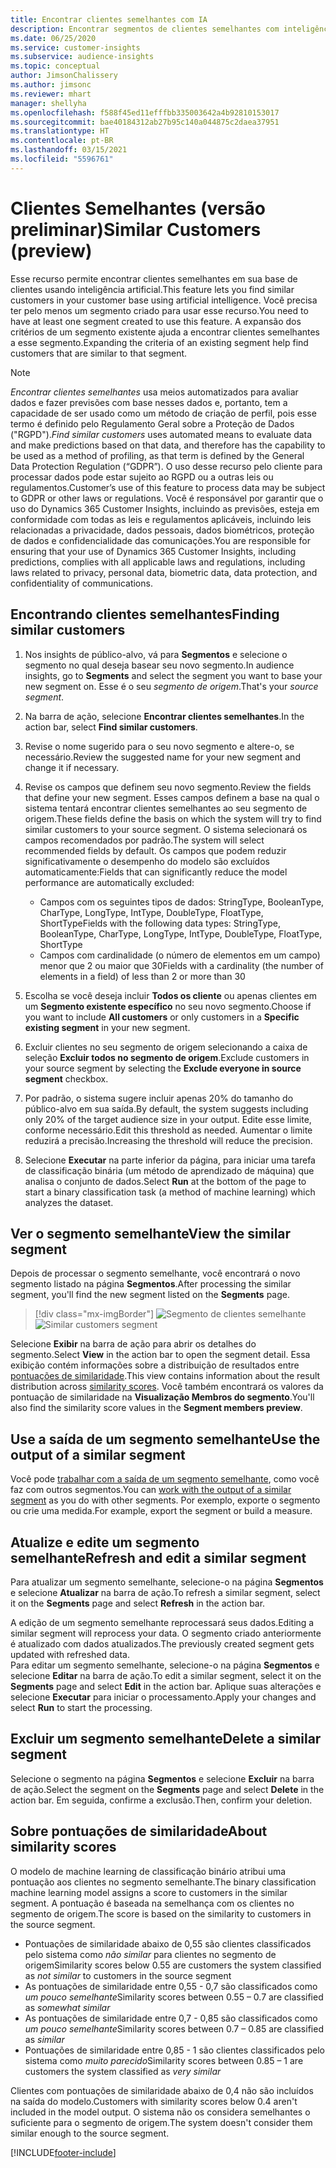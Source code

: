 ```yaml
---
title: Encontrar clientes semelhantes com IA
description: Encontrar segmentos de clientes semelhantes com inteligência artificial.
ms.date: 06/25/2020
ms.service: customer-insights
ms.subservice: audience-insights
ms.topic: conceptual
author: JimsonChalissery
ms.author: jimsonc
ms.reviewer: mhart
manager: shellyha
ms.openlocfilehash: f588f45ed11efffbb335003642a4b92810153017
ms.sourcegitcommit: bae40184312ab27b95c140a044875c2daea37951
ms.translationtype: HT
ms.contentlocale: pt-BR
ms.lasthandoff: 03/15/2021
ms.locfileid: "5596761"
---
```

# <a name="similar-customers-preview"></a><span data-ttu-id="86deb-103">Clientes Semelhantes (versão preliminar)</span><span class="sxs-lookup"><span data-stu-id="86deb-103">Similar Customers (preview)</span></span>

<span data-ttu-id="86deb-104">Esse recurso permite encontrar clientes semelhantes em sua base de clientes usando inteligência artificial.</span><span class="sxs-lookup"><span data-stu-id="86deb-104">This feature lets you find similar customers in your customer base using artificial intelligence.</span></span> <span data-ttu-id="86deb-105">Você precisa ter pelo menos um segmento criado para usar esse recurso.</span><span class="sxs-lookup"><span data-stu-id="86deb-105">You need to have at least one segment created to use this feature.</span></span> <span data-ttu-id="86deb-106">A expansão dos critérios de um segmento existente ajuda a encontrar clientes semelhantes a esse segmento.</span><span class="sxs-lookup"><span data-stu-id="86deb-106">Expanding the criteria of an existing segment help find customers that are similar to that segment.</span></span>

> [!NOTE]
> <span data-ttu-id="86deb-107">*Encontrar clientes semelhantes* usa meios automatizados para avaliar dados e fazer previsões com base nesses dados e, portanto, tem a capacidade de ser usado como um método de criação de perfil, pois esse termo é definido pelo Regulamento Geral sobre a Proteção de Dados ("RGPD").</span><span class="sxs-lookup"><span data-stu-id="86deb-107">*Find similar customers* uses automated means to evaluate data and make predictions based on that data, and therefore has the capability to be used as a method of profiling, as that term is defined by the General Data Protection Regulation (“GDPR”).</span></span> <span data-ttu-id="86deb-108">O uso desse recurso pelo cliente para processar dados pode estar sujeito ao RGPD ou a outras leis ou regulamentos.</span><span class="sxs-lookup"><span data-stu-id="86deb-108">Customer’s use of this feature to process data may be subject to GDPR or other laws or regulations.</span></span> <span data-ttu-id="86deb-109">Você é responsável por garantir que o uso do Dynamics 365 Customer Insights, incluindo as previsões, esteja em conformidade com todas as leis e regulamentos aplicáveis, incluindo leis relacionadas a privacidade, dados pessoais, dados biométricos, proteção de dados e confidencialidade das comunicações.</span><span class="sxs-lookup"><span data-stu-id="86deb-109">You are responsible for ensuring that your use of Dynamics 365 Customer Insights, including predictions, complies with all applicable laws and regulations, including laws related to privacy, personal data, biometric data, data protection, and confidentiality of communications.</span></span>

## <a name="finding-similar-customers"></a><span data-ttu-id="86deb-110">Encontrando clientes semelhantes</span><span class="sxs-lookup"><span data-stu-id="86deb-110">Finding similar customers</span></span>

1. <span data-ttu-id="86deb-111">Nos insights de público-alvo, vá para **Segmentos** e selecione o segmento no qual deseja basear seu novo segmento.</span><span class="sxs-lookup"><span data-stu-id="86deb-111">In audience insights, go to **Segments** and select the segment you want to base your new segment on.</span></span> <span data-ttu-id="86deb-112">Esse é o seu *segmento de origem*.</span><span class="sxs-lookup"><span data-stu-id="86deb-112">That's your *source segment*.</span></span>

1. <span data-ttu-id="86deb-113">Na barra de ação, selecione **Encontrar clientes semelhantes**.</span><span class="sxs-lookup"><span data-stu-id="86deb-113">In the action bar, select **Find similar customers**.</span></span>

1. <span data-ttu-id="86deb-114">Revise o nome sugerido para o seu novo segmento e altere-o, se necessário.</span><span class="sxs-lookup"><span data-stu-id="86deb-114">Review the suggested name for your new segment and change it if necessary.</span></span>

1. <span data-ttu-id="86deb-115">Revise os campos que definem seu novo segmento.</span><span class="sxs-lookup"><span data-stu-id="86deb-115">Review the fields that define your new segment.</span></span> <span data-ttu-id="86deb-116">Esses campos definem a base na qual o sistema tentará encontrar clientes semelhantes ao seu segmento de origem.</span><span class="sxs-lookup"><span data-stu-id="86deb-116">These fields define the basis on which the system will try to find similar customers to your source segment.</span></span> <span data-ttu-id="86deb-117">O sistema selecionará os campos recomendados por padrão.</span><span class="sxs-lookup"><span data-stu-id="86deb-117">The system will select recommended fields by default.</span></span>
  <span data-ttu-id="86deb-118">Os campos que podem reduzir significativamente o desempenho do modelo são excluídos automaticamente:</span><span class="sxs-lookup"><span data-stu-id="86deb-118">Fields that can significantly reduce the model performance are automatically excluded:</span></span>
  
   - <span data-ttu-id="86deb-119">Campos com os seguintes tipos de dados: StringType, BooleanType, CharType, LongType, IntType, DoubleType, FloatType, ShortType</span><span class="sxs-lookup"><span data-stu-id="86deb-119">Fields with the following data types: StringType, BooleanType, CharType, LongType, IntType, DoubleType, FloatType, ShortType</span></span>
   - <span data-ttu-id="86deb-120">Campos com cardinalidade (o número de elementos em um campo) menor que 2 ou maior que 30</span><span class="sxs-lookup"><span data-stu-id="86deb-120">Fields with a cardinality (the number of elements in a field) of less than 2 or more than 30</span></span>

1. <span data-ttu-id="86deb-121">Escolha se você deseja incluir **Todos os cliente** ou apenas clientes em um **Segmento existente específico** no seu novo segmento.</span><span class="sxs-lookup"><span data-stu-id="86deb-121">Choose if you want to include **All customers** or only customers in a **Specific existing segment** in your new segment.</span></span>

1. <span data-ttu-id="86deb-122">Excluir clientes no seu segmento de origem selecionando a caixa de seleção **Excluir todos no segmento de origem**.</span><span class="sxs-lookup"><span data-stu-id="86deb-122">Exclude customers in your source segment by selecting the **Exclude everyone in source segment** checkbox.</span></span>

1. <span data-ttu-id="86deb-123">Por padrão, o sistema sugere incluir apenas 20% do tamanho do público-alvo em sua saída.</span><span class="sxs-lookup"><span data-stu-id="86deb-123">By default, the system suggests including only 20% of the target audience size in your output.</span></span> <span data-ttu-id="86deb-124">Edite esse limite, conforme necessário.</span><span class="sxs-lookup"><span data-stu-id="86deb-124">Edit this threshold as needed.</span></span> <span data-ttu-id="86deb-125">Aumentar o limite reduzirá a precisão.</span><span class="sxs-lookup"><span data-stu-id="86deb-125">Increasing the threshold will reduce the precision.</span></span>

1. <span data-ttu-id="86deb-126">Selecione **Executar** na parte inferior da página, para iniciar uma tarefa de classificação binária (um método de aprendizado de máquina) que analisa o conjunto de dados.</span><span class="sxs-lookup"><span data-stu-id="86deb-126">Select **Run** at the bottom of the page to start a binary classification task (a method of machine learning) which analyzes the dataset.</span></span>

## <a name="view-the-similar-segment"></a><span data-ttu-id="86deb-127">Ver o segmento semelhante</span><span class="sxs-lookup"><span data-stu-id="86deb-127">View the similar segment</span></span>

<span data-ttu-id="86deb-128">Depois de processar o segmento semelhante, você encontrará o novo segmento listado na página **Segmentos**.</span><span class="sxs-lookup"><span data-stu-id="86deb-128">After processing the similar segment, you'll find the new segment listed on the **Segments** page.</span></span>

> [!div class="mx-imgBorder"]
> <span data-ttu-id="86deb-129">![Segmento de clientes semelhante](media/expanded-segment.png "Segmento de clientes semelhante")</span><span class="sxs-lookup"><span data-stu-id="86deb-129">![Similar customers segment](media/expanded-segment.png "Similar customers segment")</span></span>

<span data-ttu-id="86deb-130">Selecione **Exibir** na barra de ação para abrir os detalhes do segmento.</span><span class="sxs-lookup"><span data-stu-id="86deb-130">Select **View** in the action bar to open the segment detail.</span></span> <span data-ttu-id="86deb-131">Essa exibição contém informações sobre a distribuição de resultados entre [pontuações de similaridade](#about-similarity-scores).</span><span class="sxs-lookup"><span data-stu-id="86deb-131">This view contains information about the result distribution across [similarity scores](#about-similarity-scores).</span></span> <span data-ttu-id="86deb-132">Você também encontrará os valores da pontuação de similaridade na **Visualização Membros do segmento**.</span><span class="sxs-lookup"><span data-stu-id="86deb-132">You'll also find the similarity score values in the **Segment members preview**.</span></span>

## <a name="use-the-output-of-a-similar-segment"></a><span data-ttu-id="86deb-133">Use a saída de um segmento semelhante</span><span class="sxs-lookup"><span data-stu-id="86deb-133">Use the output of a similar segment</span></span>

<span data-ttu-id="86deb-134">Você pode [trabalhar com a saída de um segmento semelhante](segments.md), como você faz com outros segmentos.</span><span class="sxs-lookup"><span data-stu-id="86deb-134">You can [work with the output of a similar segment](segments.md) as you do with other segments.</span></span> <span data-ttu-id="86deb-135">Por exemplo, exporte o segmento ou crie uma medida.</span><span class="sxs-lookup"><span data-stu-id="86deb-135">For example, export the segment or build a measure.</span></span>

## <a name="refresh-and-edit-a-similar-segment"></a><span data-ttu-id="86deb-136">Atualize e edite um segmento semelhante</span><span class="sxs-lookup"><span data-stu-id="86deb-136">Refresh and edit a similar segment</span></span>

<span data-ttu-id="86deb-137">Para atualizar um segmento semelhante, selecione-o na página **Segmentos** e selecione **Atualizar** na barra de ação.</span><span class="sxs-lookup"><span data-stu-id="86deb-137">To refresh a similar segment, select it on the **Segments** page and select **Refresh** in the action bar.</span></span>

<span data-ttu-id="86deb-138">A edição de um segmento semelhante reprocessará seus dados.</span><span class="sxs-lookup"><span data-stu-id="86deb-138">Editing a similar segment will reprocess your data.</span></span> <span data-ttu-id="86deb-139">O segmento criado anteriormente é atualizado com dados atualizados.</span><span class="sxs-lookup"><span data-stu-id="86deb-139">The previously created segment gets updated with refreshed data.</span></span>    
<span data-ttu-id="86deb-140">Para editar um segmento semelhante, selecione-o na página **Segmentos** e selecione **Editar** na barra de ação.</span><span class="sxs-lookup"><span data-stu-id="86deb-140">To edit a similar segment, select it on the **Segments** page and select **Edit** in the action bar.</span></span> <span data-ttu-id="86deb-141">Aplique suas alterações e selecione **Executar** para iniciar o processamento.</span><span class="sxs-lookup"><span data-stu-id="86deb-141">Apply your changes and select **Run** to start the processing.</span></span>

## <a name="delete-a-similar-segment"></a><span data-ttu-id="86deb-142">Excluir um segmento semelhante</span><span class="sxs-lookup"><span data-stu-id="86deb-142">Delete a similar segment</span></span>

<span data-ttu-id="86deb-143">Selecione o segmento na página **Segmentos** e selecione **Excluir** na barra de ação.</span><span class="sxs-lookup"><span data-stu-id="86deb-143">Select the segment on the **Segments** page and select **Delete** in the action bar.</span></span> <span data-ttu-id="86deb-144">Em seguida, confirme a exclusão.</span><span class="sxs-lookup"><span data-stu-id="86deb-144">Then, confirm your deletion.</span></span>

## <a name="about-similarity-scores"></a><span data-ttu-id="86deb-145">Sobre pontuações de similaridade</span><span class="sxs-lookup"><span data-stu-id="86deb-145">About similarity scores</span></span>

<span data-ttu-id="86deb-146">O modelo de machine learning de classificação binário atribui uma pontuação aos clientes no segmento semelhante.</span><span class="sxs-lookup"><span data-stu-id="86deb-146">The binary classification machine learning model assigns a score to customers in the similar segment.</span></span> <span data-ttu-id="86deb-147">A pontuação é baseada na semelhança com os clientes no segmento de origem.</span><span class="sxs-lookup"><span data-stu-id="86deb-147">The score is based on the similarity to customers in the source segment.</span></span>

- <span data-ttu-id="86deb-148">Pontuações de similaridade abaixo de 0,55 são clientes classificados pelo sistema como *não similar* para clientes no segmento de origem</span><span class="sxs-lookup"><span data-stu-id="86deb-148">Similarity scores below 0.55 are customers the system classified as *not similar* to customers in the source segment</span></span>
- <span data-ttu-id="86deb-149">As pontuações de similaridade entre 0,55 - 0,7 são classificados como *um pouco semelhante*</span><span class="sxs-lookup"><span data-stu-id="86deb-149">Similarity scores between 0.55 – 0.7 are classified as *somewhat similar*</span></span>
- <span data-ttu-id="86deb-150">As pontuações de similaridade entre 0,7 - 0,85 são classificados como *um pouco semelhante*</span><span class="sxs-lookup"><span data-stu-id="86deb-150">Similarity scores between 0.7 – 0.85 are classified as *similar*</span></span>
- <span data-ttu-id="86deb-151">Pontuações de similaridade entre 0,85 - 1 são clientes classificados pelo sistema como *muito parecido*</span><span class="sxs-lookup"><span data-stu-id="86deb-151">Similarity scores between 0.85 – 1 are customers the system classified as *very similar*</span></span>

<span data-ttu-id="86deb-152">Clientes com pontuações de similaridade abaixo de 0,4 não são incluídos na saída do modelo.</span><span class="sxs-lookup"><span data-stu-id="86deb-152">Customers with similarity scores below 0.4 aren't included in the model output.</span></span> <span data-ttu-id="86deb-153">O sistema não os considera semelhantes o suficiente para o segmento de origem.</span><span class="sxs-lookup"><span data-stu-id="86deb-153">The system doesn't consider them similar enough to the source segment.</span></span>


[!INCLUDE[footer-include](../includes/footer-banner.md)]